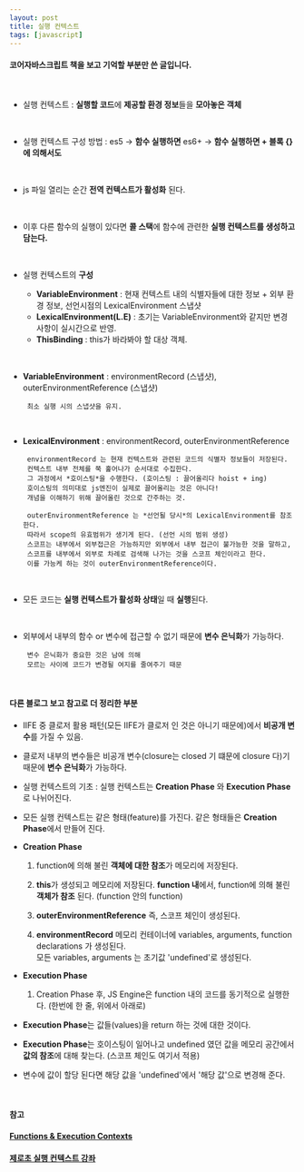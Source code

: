 ```yaml
---
layout: post
title: 실행 컨텍스트
tags: [javascript]
---
```


#### 코어자바스크립트 책을 보고 기억할 부분만 쓴 글입니다.
 
 <br />
  
 - 실행 컨텍스트 : **실행할 코드**에 **제공할 환경 정보**들을 **모아놓은 객체**
 
 <br />

 - 실행 컨텍스트 구성 방법 : es5 -> **함수 실행하면** es6+ -> **함수 실행하면 + 블록 {}에 의해서도**
 
 <br />

 - js 파일 열리는 순간 **전역 컨텍스트가 활성화** 된다.
 
 <br />

 - 이후 다른 함수의 실행이 있다면 **콜 스택**에 함수에 관련한 **실행 컨텍스트를 생성하고 담는다.**
 
 <br />

 - 실행 컨텍스트의 **구성**

   - **VariableEnvironment** : 현재 컨텍스트 내의 식별자들에 대한 정보 + 외부 환경 정보, 선언시점의 LexicalEnvironment 스냅샷
   - **LexicalEnvironment(L.E)** : 초기는 VariableEnvironment와 같지만 변경 사항이 실시간으로 반영.
   - **ThisBinding** : this가 바라봐야 할 대상 객체.
 
 <br />

 - **VariableEnvironment** : environmentRecord (스냅샷), outerEnvironmentReference (스냅샷)

        최소 실행 시의 스냅샷을 유지.
 
 <br />

 - **LexicalEnvironment** : environmentRecord, outerEnvironmentReference

        environmentRecord 는 현재 컨텍스트와 관련된 코드의 식별자 정보들이 저장된다.  
        컨텍스트 내부 전체를 쭉 훑어나가 순서대로 수집한다.  
        그 과정에서 *호이스팅*을 수행한다. (호이스팅 : 끌어올리다 hoist + ing)  
        호이스팅의 의미대로 js엔진이 실제로 끌어올리는 것은 아니다!  
        개념을 이해하기 위해 끌어올린 것으로 간주하는 것.  

        outerEnvironmentReference 는 *선언될 당시*의 LexicalEnvironment를 참조한다.  
        따라서 scope의 유효범위가 생기게 된다. (선언 시의 범위 생성)  
        스코프는 내부에서 외부접근은 가능하지만 외부에서 내부 접근이 불가능한 것을 말하고,  
        스코프를 내부에서 외부로 차례로 검색해 나가는 것을 스코프 체인이라고 한다.  
        이를 가능케 하는 것이 outerEnvironmentReference이다.  
 
 <br />

  - 모든 코드는 **실행 컨텍스트가 활성화 상태**일 때 **실행**된다.
 
 <br />

 - 외부에서 내부의 함수 or 변수에 접근할 수 없기 때문에 **변수 은닉화**가 가능하다.

        변수 은닉화가 중요한 것은 남에 의해 
        모르는 사이에 코드가 변경될 여지를 줄여주기 때문
 
 <br />

#### 다른 블로그 보고 참고로 더 정리한 부분

 - IIFE 중 클로저 활용 패턴(모든 IIFE가 클로저 인 것은 아니기 때문에)에서 **비공개 변수**를 가질 수 있음.

 - 클로저 내부의 변수들은 비공개 변수(closure는 closed 기 떄문에 closure 다)기 때문에 **변수 은닉화**가 가능하다.

 - 실행 컨텍스트의 기초 : 실행 컨텍스트는 **Creation Phase** 와 **Execution Phase**로 나뉘어진다.
 
 - 모든 실행 컨텍스트는 같은 형태(feature)를 가진다. 같은 형태들은 **Creation Phase**에서 만들어 진다.

 - **Creation Phase**  

    1. function에 의해 불린 **객체에 대한 참조**가 메모리에 저장된다. 

    2. **this**가 생성되고 메모리에 저장된다. **function 내**에서, function에 의해 불린 **객체가 참조** 된다. (function 안의 function)

    3. **outerEnvironmentReference** 즉, 스코프 체인이 생성된다.

    4. **environmentRecord** 메모리 컨테이너에 variables, arguments, function declarations 가 생성된다.  
        모든 variables, arguments 는 초기값 'undefined'로 생성된다.

 - **Execution Phase**

    1. Creation Phase 후, JS Engine은 function 내의 코드를 동기적으로 실행한다. (한번에 한 줄, 위에서 아래로)

 - **Execution Phase**는 값들(values)을 return 하는 것에 대한 것이다.

 - **Execution Phase**는 호이스팅이 일어나고 undefined 였던 값을 메모리 공간에서 **값의 참조**에 대해 찾는다. (스코프 체인도 여기서 적용)

 - 변수에 값이 할당 된다면 해당 값을 'undefined'에서 '해당 값'으로 변경해 준다.

<br /> 

#### 참고

#### [Functions & Execution Contexts](https://medium.com/@olinations/functions-execution-contexts-6d5d71b74d51)
#### [제로초 실행 컨텍스트 강좌](https://www.zerocho.com/category/JavaScript/post/5741d96d094da4986bc950a0)
